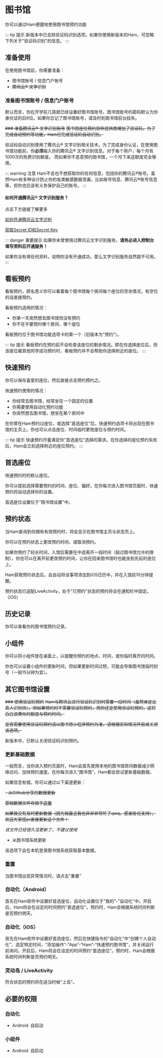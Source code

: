 # 图书馆
你可以通过Ham便捷地使用图书馆预约功能

::: tip 提示
新版本中已去除验证码识别选项。如果你使用新版本的Ham，可忽略下列关于"验证码识别"的信息。
:::

## 准备使用
在使用图书馆前，你需要准备：
- 图书馆账号 / 信息门户账号
- ~~腾讯云® 文字识别~~

### 准备图书馆账号 / 信息门户账号
默认而言，你在开学前几周就已经设置好图书馆账号。图书馆账号的密码默认为你身份证的后6位。如果你忘记了图书馆账号，请及时到图书馆前台挂失。

~~### 准备腾讯云® 文字识别账号~~
~~图书馆座位预约软件提供商增加了验证码。为了完成自动预约等功能，Ham已完成验证码自动识别。~~

验证码自动识别使用了腾讯云® 文字识别相关技术。为了完成身份认证，在使用图书馆功能前，你**必须**输入你的腾讯云® 文字识别信息。对于每个用户，每个月有1000次的免费识别额度。
而如果你不恶意预约图书馆，一个月下来这额度完全够用。

::: warning 注意
Ham不会也不想获取你的任何信息，包括你的腾讯云®账号。虽然Ham有多种设计防止你的各类敏感数据泄漏，比如账号信息、腾讯云®账号信息等，但你也应该有义务保护自己的账号。
:::


#### 如何开通腾讯云® 文字识别服务？
点击下方链接了解更多

[如何开通腾讯云文字识别](https://cloud.tencent.com/document/product/866/17622)

[获取Secret ID和Secret Key](https://console.cloud.tencent.com/cam/capi)

::: danger 重要提示
如果你未曾使用过腾讯云文字识别服务，**请务必进入控制台填写资料后开通服务！**

如果你没有填任何资料，说明你没有开通成功，那么文字识别服务自然就不可用。
:::

## 看板预约
看板预约，顾名思义你可以看着每个图书馆每个房间每个座位的空余情况，有空位的话直接预约。

看板预约适用的情况：
- 你某一天突然想去图书馆但没有预约
- 你不在乎要预约哪个房间、哪个座位

看板预约位于图书馆功能选项卡的第一个（旧版本为"预约"）。

::: tip 提示
看板预约在预约前不会检查该座位的剩余情况。即在你选择座位后，但该座位被其他同学成功预约时，看板预约并不会帮助你选择附近的座位。
:::

## 快速预约
你可以保存喜爱的座位，然后直接点击预约预约之。

快速预约使用的情况：
- 你经常去图书馆，经常坐在一个固定的位置
- 你需要使用自动化预约功能
- 你突然想去图书馆，想坐在某个房间中

在你曾在Ham预约过座位，或选择"首选座位"后，快速预约选项卡将出现在图书馆的主页上。你也可以点击座位、时间临时更改座位与预约时间。

::: tip 提示
快速预约尽量满足你"首选座位"选择的需求。在你选择的座位预约失败后，Ham会立刻选择附近的座位预约。
:::

## 首选座位
快速预约时的默认座位。

你可以提前选择需要预约的时间、座位、偏好。在你每次进入图书馆页面时，快速预约将自动选择你的设置。

首选座位设置位于"图书馆设置"中。

## 预约状态
当Ham查询到你拥有有效预约时，将会显示在图书馆主页与状态页上。

你可以在预约状态上更改预约时间、或取消预约。

如果你预约了较长时间，入馆后需要在中途离开一段时间（超过图书馆允许的限制），你也可以在离开前更改预约时间，让你在回来图书馆时也能坐到先前的座位上。

Ham获取预约状态后，会自动将该事项添加到iOS日历中，并在入馆前10分钟提醒。

预约状态已适配LiveActivity，处于"已预约"状态的预约将会在通知栏中固定。（iOS）

## 历史记录
你可以查看你的图书馆预约记录。

## 小组件
你可以将小组件放在桌面上，以提醒你预约的地点、时间，或你临时离开的时间。

你也可以设置小组件的更新时间，但如果更新时间过短，可能会导致图书馆临时封号（一般15分钟为宜）。

## 其它图书馆设置
~~### 使用验证码预约~~
~~Ham与腾讯云进行验证码识别时需要一段时间（虽然肯定比真人识别快）。但如果预约时不需要验证码预约，而你还是使用验证码预约，这将白白浪费你的额度与预约时间。~~

~~是否需要使用验证码预约请以图书馆小程序预约为准，请根据实际情况开启或关闭该选项。~~

新版本中，已默认关闭验证码识别预约。

### 更新基础数据
一般而言，当你进入预约页面时，Ham会首先使用本地的图书馆房间数据减少网络访问、加快预约速度。在你每次进入“图书馆”，Ham都会尝试更新基础数据。

如果信息有错，你可以通过以下渠道更新：

~~- 从Github分享的数据更新~~

~~基础数据文件存放于[这里](https://github.com/orangeboyChen/whu-ham/blob/library-info/library-info.json)~~

~~如果我没有及时更新数据（因为我最近我也非非非常忙了qwq，感谢各位支持），欢迎大家提pr直接更新这个文件！~~

_该文件已经很久没更新了，不建议使用_

- 从图书馆系统更新

该选项下会在本机登录图书馆系统获取基本数据。


### 重置
当图书馆出现异常情况时，请点击"重置"

### 自动化（Android）
首先在Ham软件中设置好首选座位，自动化设置位于"我的"-"自动化"中。开启后，Ham将会在设定的时间预约"首选座位"。预约时，Ham会根据系统时间判断是否预约明天。

### 自动化（iOS）
首先在Ham软件中设置好首选座位，然后在快捷指令的“自动化”中“创建个人自动化”，选定特定时间，“添加操作”-“App”-“Ham”-“快速预约图书馆”，并关闭运行前询问。开启后，Ham将会在设定的时间预约"首选座位"。预约时，Ham会根据系统时间判断是否预约明天。

### 灵动岛 / LiveActivity
符合状态的预约将在适当时候"上岛"。

## 必要的权限
### 自动化
- Android: 自启动
### 小组件
- Android: 自启动
